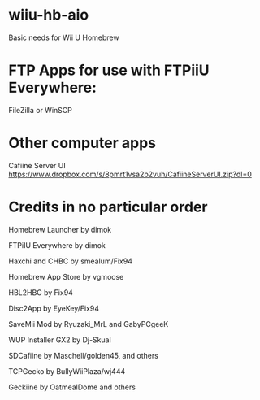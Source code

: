# wiiu-hb-aio
Basic needs for Wii U Homebrew

# FTP Apps for use with FTPiiU Everywhere:
FileZilla or WinSCP

# Other computer apps
Cafiine Server UI
https://www.dropbox.com/s/8pmrt1vsa2b2vuh/CafiineServerUI.zip?dl=0

# Credits in no particular order
Homebrew Launcher by dimok

FTPiIU Everywhere by dimok

Haxchi and CHBC by smealum/Fix94

Homebrew App Store by vgmoose

HBL2HBC by Fix94

Disc2App by EyeKey/Fix94

SaveMii Mod by Ryuzaki_MrL and GabyPCgeeK

WUP Installer GX2 by Dj-Skual

SDCafiine by Maschell/golden45, and others

TCPGecko by BullyWiiPlaza/wj444

Geckiine by OatmealDome and others

